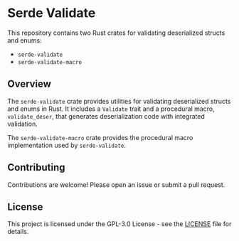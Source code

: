 # Serde Validate

This repository contains two Rust crates for validating deserialized structs and enums:
- `serde-validate`
- `serde-validate-macro`

## Overview

The `serde-validate` crate provides utilities for validating deserialized structs and enums in Rust. It includes a `Validate` trait and a procedural macro, `validate_deser`, that generates deserialization code with integrated validation.

The `serde-validate-macro` crate provides the procedural macro implementation used by `serde-validate`.

## Contributing

Contributions are welcome! Please open an issue or submit a pull request.

## License

This project is licensed under the GPL-3.0 License - see the [LICENSE](LICENSE) file for details.
